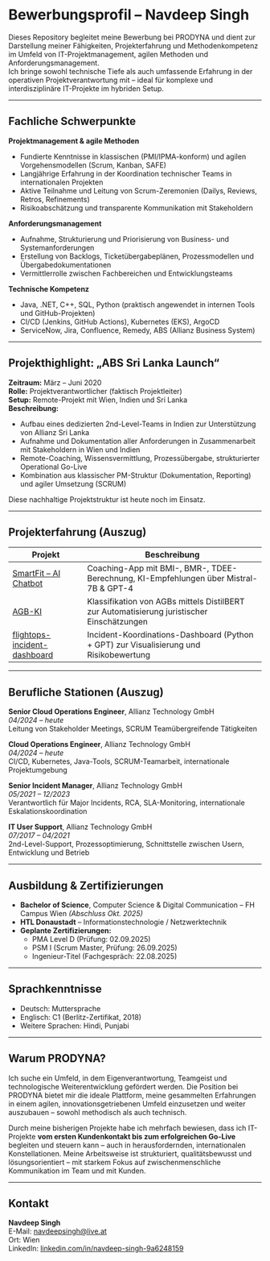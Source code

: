# Bewerbungsprofil – Navdeep Singh  

Dieses Repository begleitet meine Bewerbung bei PRODYNA und dient zur Darstellung meiner Fähigkeiten, Projekterfahrung und Methodenkompetenz im Umfeld von IT-Projektmanagement, agilen Methoden und Anforderungsmanagement.  
Ich bringe sowohl technische Tiefe als auch umfassende Erfahrung in der operativen Projektverantwortung mit – ideal für komplexe und interdisziplinäre IT-Projekte im hybriden Setup.

---

## Fachliche Schwerpunkte

**Projektmanagement & agile Methoden**
- Fundierte Kenntnisse in klassischen (PMI/IPMA-konform) und agilen Vorgehensmodellen (Scrum, Kanban, SAFE)
- Langjährige Erfahrung in der Koordination technischer Teams in internationalen Projekten
- Aktive Teilnahme und Leitung von Scrum-Zeremonien (Dailys, Reviews, Retros, Refinements)
- Risikoabschätzung und transparente Kommunikation mit Stakeholdern

**Anforderungsmanagement**
- Aufnahme, Strukturierung und Priorisierung von Business- und Systemanforderungen
- Erstellung von Backlogs, Ticketübergabeplänen, Prozessmodellen und Übergabedokumentationen
- Vermittlerrolle zwischen Fachbereichen und Entwicklungsteams

**Technische Kompetenz**
- Java, .NET, C++, SQL, Python (praktisch angewendet in internen Tools und GitHub-Projekten)
- CI/CD (Jenkins, GitHub Actions), Kubernetes (EKS), ArgoCD
- ServiceNow, Jira, Confluence, Remedy, ABS (Allianz Business System)

---

## Projekthighlight: „ABS Sri Lanka Launch“

**Zeitraum:** März – Juni 2020  
**Rolle:** Projektverantwortlicher (faktisch Projektleiter)  
**Setup:** Remote-Projekt mit Wien, Indien und Sri Lanka  
**Beschreibung:**
- Aufbau eines dedizierten 2nd-Level-Teams in Indien zur Unterstützung von Allianz Sri Lanka
- Aufnahme und Dokumentation aller Anforderungen in Zusammenarbeit mit Stakeholdern in Wien und Indien
- Remote-Coaching, Wissensvermittlung, Prozessübergabe, strukturierter Operational Go-Live
- Kombination aus klassischer PM-Struktur (Dokumentation, Reporting) und agiler Umsetzung (SCRUM)

Diese nachhaltige Projektstruktur ist heute noch im Einsatz.

---

## Projekterfahrung (Auszug)

| Projekt | Beschreibung |
|--------|--------------|
| [SmartFit – AI Chatbot](https://github.com/NavdeepSingh1994/smartfit-chatbot) | Coaching-App mit BMI-, BMR-, TDEE-Berechnung, KI-Empfehlungen über Mistral-7B & GPT-4 |
| [AGB-KI](https://github.com/NavdeepSingh1994/AGB-KI) | Klassifikation von AGBs mittels DistilBERT zur Automatisierung juristischer Einschätzungen |
| [flightops-incident-dashboard](https://github.com/NavdeepSingh1994/IKF) | Incident-Koordinations-Dashboard (Python + GPT) zur Visualisierung und Risikobewertung |

---

## Berufliche Stationen (Auszug)

**Senior Cloud Operations Engineer**, Allianz Technology GmbH  
*04/2024 – heute*  
Leitung von Stakeholder Meetings, SCRUM Teamübergreifende Tätigkeiten

**Cloud Operations Engineer**, Allianz Technology GmbH  
*04/2024 – heute*  
CI/CD, Kubernetes, Java-Tools, SCRUM-Teamarbeit, internationale Projektumgebung

**Senior Incident Manager**, Allianz Technology GmbH  
*05/2021 – 12/2023*  
Verantwortlich für Major Incidents, RCA, SLA-Monitoring, internationale Eskalationskoordination

**IT User Support**, Allianz Technology GmbH  
*07/2017 – 04/2021*  
2nd-Level-Support, Prozessoptimierung, Schnittstelle zwischen Usern, Entwicklung und Betrieb

---

## Ausbildung & Zertifizierungen

- **Bachelor of Science**, Computer Science & Digital Communication – FH Campus Wien *(Abschluss Okt. 2025)*  
- **HTL Donaustadt** – Informationstechnologie / Netzwerktechnik  
- **Geplante Zertifizierungen:**
  - PMA Level D (Prüfung: 02.09.2025)
  - PSM I (Scrum Master, Prüfung: 26.09.2025)
  - Ingenieur-Titel (Fachgespräch: 22.08.2025)

---

## Sprachkenntnisse

- Deutsch: Muttersprache  
- Englisch: C1 (Berlitz-Zertifikat, 2018)  
- Weitere Sprachen: Hindi, Punjabi

---

## Warum PRODYNA?

Ich suche ein Umfeld, in dem Eigenverantwortung, Teamgeist und technologische Weiterentwicklung gefördert werden. Die Position bei PRODYNA bietet mir die ideale Plattform, meine gesammelten Erfahrungen in einem agilen, innovationsgetriebenen Umfeld einzusetzen und weiter auszubauen – sowohl methodisch als auch technisch.

Durch meine bisherigen Projekte habe ich mehrfach bewiesen, dass ich IT-Projekte **vom ersten Kundenkontakt bis zum erfolgreichen Go-Live** begleiten und steuern kann – auch in herausfordernden, internationalen Konstellationen. Meine Arbeitsweise ist strukturiert, qualitätsbewusst und lösungsorientiert – mit starkem Fokus auf zwischenmenschliche Kommunikation im Team und mit Kunden.

---

## Kontakt

**Navdeep Singh**  
E-Mail: navdeepsingh@live.at  
Ort: Wien  
LinkedIn: [linkedin.com/in/navdeep-singh-9a6248159](https://www.linkedin.com/in/navdeep-singh-9a6248159)

